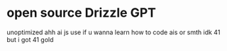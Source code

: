 # open source Drizzle GPT
unoptimized ahh ai js use if u wanna learn how to code ais or smth idk 41 but i got 41 gold
